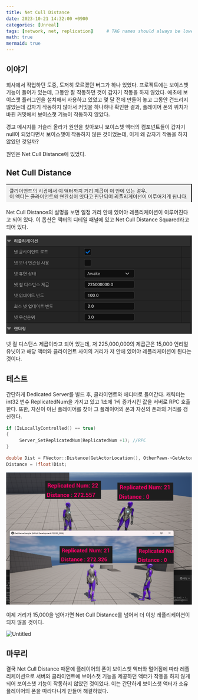 ```yaml
---
title: Net Cull Distance
date: 2023-10-21 14:32:00 +0900
categories: [Unreal]
tags: [network, net, replication]     # TAG names should always be lowercase
math: true
mermaid: true
---
```


## 이야기

  회사에서 작업하던 도중, 도저히 모르겠던 버그가 하나 있었다. 프로젝트에는 보이스챗 기능이 들어가 있는데, 그동안 잘 작동하던 것이 갑자기 작동을 하지 않았다. 애초에 보이스챗 플러그인을 설치해서 사용하고 있었고 몇 달 전에 만들어 놓고 그동안 건드리지 않았는데 갑자기 작동하지 않아서 커밋을 하나하나 확인한 결과, 플레이어 폰의 위치가 바뀐 커밋에서 보이스챗 기능이 작동하지 않았다.

  경고 메시지를 거슬러 올라가 원인을 찾아보니 보이스챗 액터의 컴포넌트들이 갑자기 null이 되었다면서 보이스챗이 작동하지 않은 것이었는데, 이게 왜 갑자기 작동을 하지 않았던 것일까?

  원인은 Net Cull Distance에 있었다.

## Net Cull Distance
![Untitled](/assets/UENetCullDistance/NetReplicationExplain.png)

Net Cull Distance의 설명을 보면 일정 거리 안에 있어야 레플리케이션이 이루어진다고 되어 있다. 이 옵션은 액터의 디테일 패널에 있고 Net Cull Distance Squared라고 되어 있다.

![Untitled](/assets/UENetCullDistance/NetCullDistanceOption.png)

넷 컬 디스턴스 제곱이라고 되어 있는데, 저 225,000,000의 제곱근은 15,000 언리얼 유닛이고 해당 액터와 클라이언트 사이의 거리가 저 안에 있어야 레플리케이션이 된다는 것이다.

## 테스트

  간단하게 Dedicated Server를 빌드 후, 클라이언트와 에디터로 들어간다.  캐릭터는 int32 번수 ReplicatedNum을 가지고 있고 1초에 1씩 증가시킨 값을 서버로 RPC 호출한다.
  또한, 자신이 아닌 플레이어를 찾아 그 플레이어의 폰과 자신의 폰과의 거리를 갱신한다.

```cpp
if (IsLocallyControlled() == true)
{
	 Server_SetReplicatedNum(ReplicatedNum +1); //RPC
}
```

```cpp
double Dist = FVector::Distance(GetActorLocation(), OtherPawn->GetActorLocation());
Distance = (float)Dist;
```

![Untitled](/assets/UENetCullDistance/ConfirmingReplication.png)

이제 거리가 15,000을 넘어가면 Net Cull Distance를 넘어서 더 이상 레플리케이션이 되지 않을 것이다.

![Untitled](/assets/UENetCullDistance/NetCullDistanceTest.gif)

## 마무리

  결국 Net Cull Distance 때문에 플레이어의 폰이 보이스챗 액터와 멀어짐에 따라 레플리케이션으로 서버와 클라이언트에 보이스챗 기능을 제공하던 액터가 작동을 하지 않게 되어 보이스챗 기능이 작동하지 않았던 것이었다. 이는 간단하게 보이스챗 액터가 소유 플레이어의 폰을 따라다니게 만들어 해결하였다.
